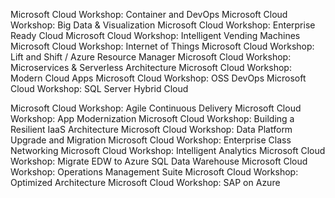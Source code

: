 Microsoft Cloud Workshop: Container and DevOps
Microsoft Cloud Workshop: Big Data & Visualization
Microsoft Cloud Workshop: Enterprise Ready Cloud
Microsoft Cloud Workshop: Intelligent Vending Machines
Microsoft Cloud Workshop: Internet of Things
Microsoft Cloud Workshop: Lift and Shift / Azure Resource Manager
Microsoft Cloud Workshop: Microservices & Serverless Architecture
Microsoft Cloud Workshop: Modern Cloud Apps
Microsoft Cloud Workshop: OSS DevOps
Microsoft Cloud Workshop: SQL Server Hybrid Cloud

Microsoft Cloud Workshop: Agile Continuous Delivery
Microsoft Cloud Workshop: App Modernization
Microsoft Cloud Workshop: Building a Resilient IaaS Architecture
Microsoft Cloud Workshop: Data Platform Upgrade and Migration
Microsoft Cloud Workshop: Enterprise Class Networking
Microsoft Cloud Workshop: Intelligent Analytics
Microsoft Cloud Workshop: Migrate EDW to Azure SQL Data Warehouse
Microsoft Cloud Workshop: Operations Management Suite
Microsoft Cloud Workshop: Optimized Architecture
Microsoft Cloud Workshop: SAP on Azure
